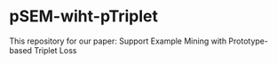# pSEM-wiht-pTriplet
This repository for our paper: Support Example Mining with Prototype-based Triplet Loss
